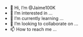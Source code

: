 - 👋 Hi, I’m @Jaime100K
- 👀 I’m interested in ...
- 🌱 I’m currently learning ...
- 💞️ I’m looking to collaborate on ...
- 📫 How to reach me ...

<!---
Jaime100K/Jaime100K is a ✨ special ✨ repository because its `README.md` (this file) appears on your GitHub profile.
You can click the Preview link to take a look at your changes.
--->
